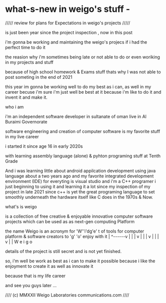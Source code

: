 # what-s-new in weigo's stuff -
///// review for plans for Expectations in weigo's projects /////



is just been year since the project inspection , now in this post

i'm gonna be working and maintaining the weigo's projecs if i had the perfect time to do it

the reasion why i'm sometimes being late or not able to do or even woriking in my projects and stuff 

because of high school homework & Exams stuff
thats why I was not able to post someting in the end of 2021

this year im gonna be working well to do my best as i can, as well in my career becuse i'm sure i'm just well be best at it 
because i'm like to do it and invent it and make it.

who i am

i'm an independent software developer in sultanate of oman live in Al Buraimi Governorate

software engineering and creation of computer software is my favorite stuff in my live career

i started it since age 16 in early 2020s

with learning assembly language (alone) & pyhton programing stuff at Tenth Grade

And i was learning little about android appilcation development using java language about a two years ago
 and my favorite integrated development environment (IDE) for everyting is visual studio
 and i'm a C++ programer i just beginning to using it and learning it a lot since my inspection of my project in late 2021
 since c++ is yet the great programing language to set smoothly underneath the hardware itself like C does in the 1970s & Now.
 
 what's is weigo
 
 is a collection of free creative & enjoyable innovative computer software projects which can be used as as next-gen computing Platform
 
 the name Weigo is an acronym for 'W''i'dg'e' t of tools for computer platform & software creators to 'g' 'o' enjoy with it 
                                   |  ^------v                                                         |   |
                                   |         v                                                         |   |
                                   |         v                                                         |   |
                                   |         v                                                         |   |
                                   W       e i                                                         g   o
 
 details of the project is still secret and is not yet finished.
 
 so, i'm well be work as best as i can to make it possible because i like the enjoyment to create it as well as innovate it
 
 because that is my life career
 
 and see you guys later ...
 
 //// (c) MMXXII Weigo Laboratories communications.com ////
